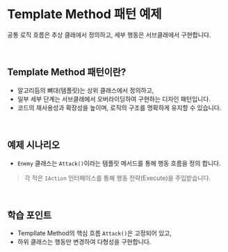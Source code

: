 # Template Method 패턴 예제

공통 로직 흐름은 추상 클래에서 정의하고, 세부 행동은 서브클래에서 구현합니다.

<br>

## Template Method 패턴이란?
- 알고리듬의 뼈대(템플릿)는 상위 클래스에서 정의하고,
- 일부 세부 단계는 서브클래에서 오버라이딩하여 구현하는 디자인 패턴입니다.
- 코드의 재사용성과 확장성을 높이며, 로직의 구조를 명확하게 유지할 수 있습니다.

<br>

## 예제 시나리오
- `Enemy` 클래스는 `Attack()`이라는 템플릿 메서드를 통해 행동 흐름을 정의 합니다.


> 각 적은 `IAction` 인터페이스를 통해 행동 전략(Execute)을 주입받습니다.

<br>

## 학습 포인트
- Templlate Method의 핵심 흐름 `Attack()`은 고정되어 있고,
- 하위 클래스는 행동만 변경하여 다형성을 구현합니다.
